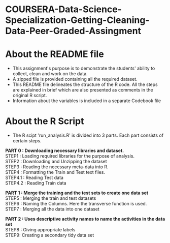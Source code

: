 # COURSERA-Data-Science-Specialization-Getting-Cleaning-Data-Peer-Graded-Assingment

# About the README file
- This assignment's purpose is to demonstrate the students' ability to collect, clean and work on the data. 
- A zipped file is provided containing all the required dataset.
- This README file delineates the structure of the R code. All the steps are explained in brief which are also presented as comments in the original R script. 
- Information about the variables is included in a separate Codebook file

# About the R Script
- The R scipt 'run_analysis.R' is divided into 3 parts. Each part consists of certain steps.   

**PART 0 : Downloading necessary libraries and dataset.**   
  STEP1 : Loading required libraries for the purpose of analysis.  
  STEP2 : Downloading and Unzipping the dataset  
  STEP3 : Reading the necessary meta-data into R.   
  STEP4 : Formatting the Train and Test text files.  
    STEP4.1 : Reading Test data   
    STEP4.2 : Reading Train data   
    
**PART 1 : Merge the training and the test sets to create one data set**  
  STEP5 : Merging the train and test datasets   
  STEP6 : Naming the Columns. Here the transverse function is used.   
  STEP7 : Merging all the data into one dataset  

**PART 2 : Uses descriptive activity names to name the activities in the data set**   
  STEP8 : Giving appropriate labels  
  STEP9: Creating a secondary tidy data set
